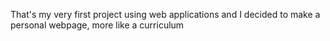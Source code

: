 That's my very first project using web applications and I decided to make a personal webpage, more like a curriculum
